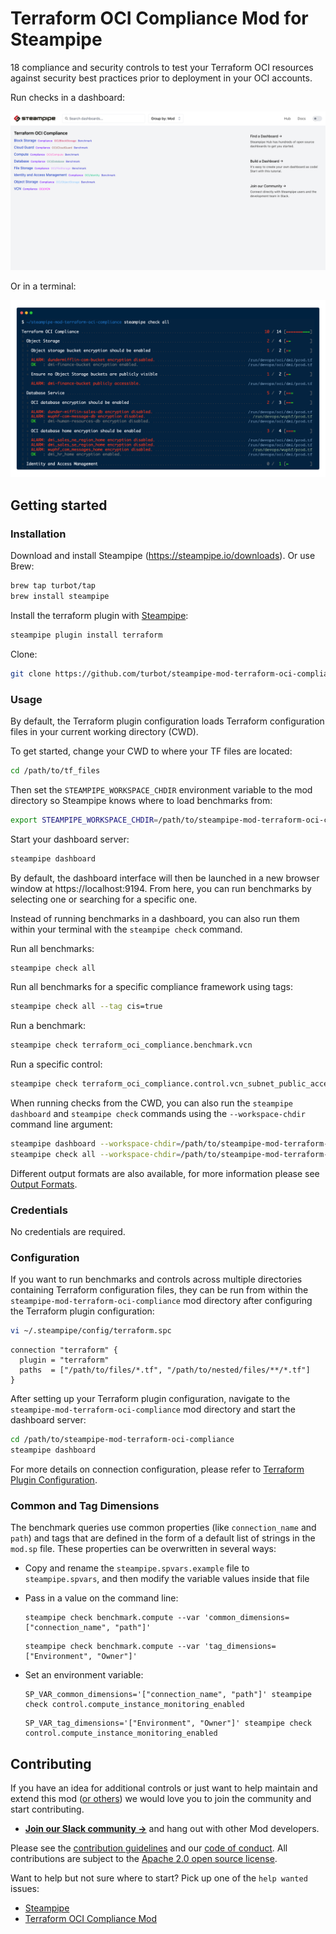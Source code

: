# Terraform OCI Compliance Mod for Steampipe

18 compliance and security controls to test your Terraform OCI resources against security best practices prior to deployment in your OCI accounts.

Run checks in a dashboard:

![image](https://raw.githubusercontent.com/turbot/steampipe-mod-terraform-oci-compliance/main/docs/terraform_oci_compliance_dashboard.png)

Or in a terminal:

![image](https://raw.githubusercontent.com/turbot/steampipe-mod-terraform-oci-compliance/main/docs/terraform_oci_compliance_console_output.png)

## Getting started

### Installation

Download and install Steampipe (https://steampipe.io/downloads). Or use Brew:

```sh
brew tap turbot/tap
brew install steampipe
```

Install the terraform plugin with [Steampipe](https://steampipe.io):

```sh
steampipe plugin install terraform
```

Clone:

```sh
git clone https://github.com/turbot/steampipe-mod-terraform-oci-compliance.git
```

### Usage

By default, the Terraform plugin configuration loads Terraform configuration
files in your current working directory (CWD).

To get started, change your CWD to where your TF files are located:

```sh
cd /path/to/tf_files
```

Then set the `STEAMPIPE_WORKSPACE_CHDIR` environment variable to the mod directory so Steampipe knows where to load benchmarks from:

```sh
export STEAMPIPE_WORKSPACE_CHDIR=/path/to/steampipe-mod-terraform-oci-compliance
```

Start your dashboard server:

```sh
steampipe dashboard
```

By default, the dashboard interface will then be launched in a new browser
window at https://localhost:9194. From here, you can run benchmarks by
selecting one or searching for a specific one.

Instead of running benchmarks in a dashboard, you can also run them within your
terminal with the `steampipe check` command.

Run all benchmarks:

```sh
steampipe check all
```

Run all benchmarks for a specific compliance framework using tags:

```sh
steampipe check all --tag cis=true
```

Run a benchmark:

```sh
steampipe check terraform_oci_compliance.benchmark.vcn
```

Run a specific control:

```sh
steampipe check terraform_oci_compliance.control.vcn_subnet_public_access_blocked
```

When running checks from the CWD, you can also run the `steampipe dashboard` and `steampipe check` commands using the `--workspace-chdir` command line argument:

```sh
steampipe dashboard --workspace-chdir=/path/to/steampipe-mod-terraform-oci-compliance
steampipe check all --workspace-chdir=/path/to/steampipe-mod-terraform-oci-compliance
```

Different output formats are also available, for more information please see
[Output Formats](https://steampipe.io/docs/reference/cli/check#output-formats).

### Credentials

No credentials are required.

### Configuration

If you want to run benchmarks and controls across multiple directories
containing Terraform configuration files, they can be run from within the
`steampipe-mod-terraform-oci-compliance` mod directory after configuring the
Terraform plugin configuration:

```sh
vi ~/.steampipe/config/terraform.spc
```

```hcl
connection "terraform" {
  plugin = "terraform"
  paths  = ["/path/to/files/*.tf", "/path/to/nested/files/**/*.tf"]
}
```

After setting up your Terraform plugin configuration, navigate to the `steampipe-mod-terraform-oci-compliance` mod directory and start the dashboard server:

```sh
cd /path/to/steampipe-mod-terraform-oci-compliance
steampipe dashboard
```

For more details on connection configuration, please refer to [Terraform Plugin Configuration](https://hub.steampipe.io/plugins/turbot/terraform#configuration).

### Common and Tag Dimensions

The benchmark queries use common properties (like `connection_name` and `path`) and tags that are defined in the form of a default list of strings in the `mod.sp` file. These properties can be overwritten in several ways:

- Copy and rename the `steampipe.spvars.example` file to `steampipe.spvars`, and then modify the variable values inside that file
- Pass in a value on the command line:

  ```shell
  steampipe check benchmark.compute --var 'common_dimensions=["connection_name", "path"]'
  ```

  ```shell
  steampipe check benchmark.compute --var 'tag_dimensions=["Environment", "Owner"]'
  ```

- Set an environment variable:

  ```shell
  SP_VAR_common_dimensions='["connection_name", "path"]' steampipe check control.compute_instance_monitoring_enabled
  ```

  ```shell
  SP_VAR_tag_dimensions='["Environment", "Owner"]' steampipe check control.compute_instance_monitoring_enabled
  ```

## Contributing

If you have an idea for additional controls or just want to help maintain and extend this mod ([or others](https://github.com/topics/steampipe-mod)) we would love you to join the community and start contributing.

- **[Join our Slack community →](https://steampipe.io/community/join)** and hang out with other Mod developers.

Please see the [contribution guidelines](https://github.com/turbot/steampipe/blob/main/CONTRIBUTING.md) and our [code of conduct](https://github.com/turbot/steampipe/blob/main/CODE_OF_CONDUCT.md). All contributions are subject to the [Apache 2.0 open source license](https://github.com/turbot/steampipe-mod-terraform-oci-compliance/blob/main/LICENSE).

Want to help but not sure where to start? Pick up one of the `help wanted` issues:

- [Steampipe](https://github.com/turbot/steampipe/labels/help%20wanted)
- [Terraform OCI Compliance Mod](https://github.com/turbot/steampipe-mod-terraform-oci-compliance/labels/help%20wanted)
